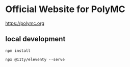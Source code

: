 # Official Website for PolyMC

https://polymc.org

## local development 

`npm install`

`npx @11ty/eleventy --serve`

